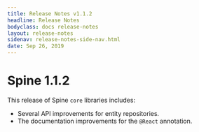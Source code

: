 ```yaml
---
title: Release Notes v1.1.2
headline: Release Notes
bodyclass: docs release-notes
layout: release-notes
sidenav: release-notes-side-nav.html
date: Sep 26, 2019
---
```


# Spine 1.1.2

This release of Spine `core` libraries includes:

- Several API improvements for entity repositories.
- The documentation improvements for the `@React` annotation.

